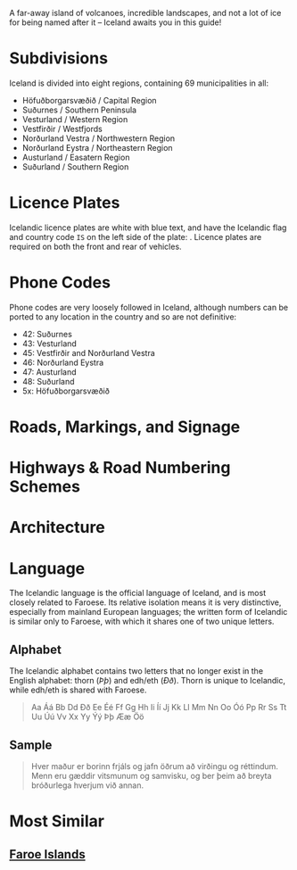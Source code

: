 A far-away island of volcanoes, incredible landscapes, and not a lot of ice for being named after it – Iceland awaits you in this guide!

# Subdivisions

Iceland is divided into eight regions, containing 69 municipalities in all:

- Höfuðborgarsvæðið / Capital Region
- Suðurnes / Southern Peninsula
- Vesturland / Western Region
- Vestfirðir / Westfjords
- Norðurland Vestra / Northwestern Region
- Norðurland Eystra / Northeastern Region
- Austurland / Easatern Region
- Suðurland / Southern Region

<CountryMap code="ISL" scale="5600" />

# Licence Plates

Icelandic licence plates are white with blue text, and have the Icelandic flag and country code `IS` on the left side of the plate: <LicencePlate style="isl" code="IS" format="AB 1234" textColor="blue"/>. Licence plates are required on both the front and rear of vehicles.

# Phone Codes

Phone codes are very loosely followed in Iceland, although numbers can be ported to any location in the country and so are not definitive:

- 42: Suðurnes
- 43: Vesturland
- 45: Vestfirðir and Norðurland Vestra
- 46: Norðurland Eystra
- 47: Austurland
- 48: Suðurland
- 5x: Höfuðborgarsvæðið

# Roads, Markings, and Signage

# Highways & Road Numbering Schemes

# Architecture

# Language

The Icelandic language is the official language of Iceland, and is most closely related to Faroese. Its relative isolation means it is very distinctive, especially from mainland European languages; the written form of Icelandic is similar only to Faroese, with which it shares one of two unique letters.

## Alphabet

The Icelandic alphabet contains two letters that no longer exist in the English alphabet: thorn (_Þþ_) and edh/eth (_Ðð_). Thorn is unique to Icelandic, while edh/eth is shared with Faroese.

> Aa Áá Bb Dd Ðð Ee Éé Ff Gg Hh Ii Íí Jj Kk Ll Mm Nn Oo Óó Pp Rr Ss Tt Uu Úú Vv Xx Yy Ýý Þþ Ææ Öö

## Sample

> Hver maður er borinn frjáls og jafn öðrum að virðingu og réttindum. Menn eru gæddir vitsmunum og samvisku, og ber þeim að breyta bróðurlega hverjum við annan.

# Most Similar

## [Faroe Islands](/countries/FRO)

